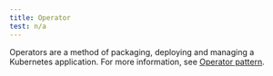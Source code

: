 ```yaml
---
title: Operator
test: n/a
---
```

Operators are a method of packaging, deploying and managing a Kubernetes application. For more information, see [Operator pattern](https://kubernetes.io/ko/docs/concepts/extend-kubernetes/operator/).
